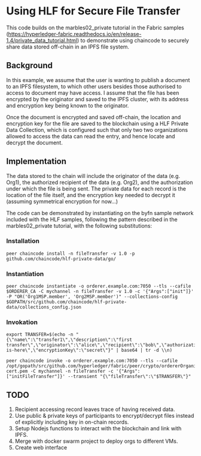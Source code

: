 # Using HLF for Secure File Transfer

This code builds on the marbles02_private tutorial in the Fabric samples (https://hyperledger-fabric.readthedocs.io/en/release-1.4/private_data_tutorial.html) to demonstrate using chaincode to securely share data stored off-chain in an IPFS file system.

## Background
In this example, we assume that the user is wanting to publish a document to an IPFS filesystem, to which other users besides those authorised to access to document may have access. I assume that the file has been encrypted by the originator and saved to the IPFS cluster, with its address and encryption key being known to the originator.

Once the document is encrypted and saved off-chain, the location and encryption key for the file are saved to the blockchain using a HLF Private Data Collection, which is configured such that only two two organizations allowed to access the data can read the entry, and hence locate and decrypt the document.

## Implementation

The data stored to the chain will include the originator of the data (e.g. Org1), the authorized recipient of the data (e.g. Org2), and the authorization under which the file is being sent. The private data for each record is the location of the file itself, and the encryption key needed to decrypt it (assuming symmetrical encryption for now...)

The code can be demonstrated by instantiating on the byfn sample network included with the HLF samples, following the pattern described in the marbles02_private tutorial, with the following substitutions:

### Installation
```
peer chaincode install -n fileTransfer -v 1.0 -p github.com/chaincode/hlf-private-data/go/
```

### Instantiation
```
peer chaincode instantiate -o orderer.example.com:7050 --tls --cafile $ORDERER_CA -C mychannel -n fileTransfer -v 1.0 -c '{"Args":["init"]}' -P "OR('Org1MSP.member', 'Org2MSP.member')" --collections-config $GOPATH/src/github.com/chaincode/hlf-private-data/collections_config.json
```

### Invokation
```
export TRANSFER=$(echo -n "{\"name\":\"transfer1\",\"description\":\"first transfer\",\"originator\":\"alice\",\"recipient\":\"bob\",\"authorization\":\"auth1\",\"address\":\"file-is-here\",\"encryptionKey\":\"secret\"}" | base64 | tr -d \\n)
```
```
peer chaincode invoke -o orderer.example.com:7050 --tls --cafile /opt/gopath/src/github.com/hyperledger/fabric/peer/crypto/ordererOrganizations/example.com/orderers/orderer.example.com/msp/tlscacerts/tlsca.example.com-cert.pem -C mychannel -n fileTransfer -c '{"Args":["initFileTransfer"]}' --transient "{\"fileTransfer\":\"$TRANSFER\"}"
```
## TODO
1) Recipient accessing record leaves trace of having received data.
2) Use public & private keys of participants to encrypt/decrypt files instead of explicitly including key in on-chain records.
3) Setup Nodejs functions to interact with the blockchain and link with IPFS.
4) Merge with docker swarm project to deploy orgs to different VMs.
5) Create web interface